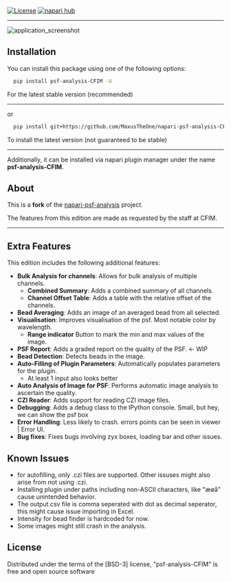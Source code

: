 
[![License](https://img.shields.io/badge/License-BSD_3--Clause-blue.svg)](https://opensource.org/licenses/BSD-3-Clause)
[![napari hub](https://img.shields.io/endpoint?url=https://api.napari-hub.org/shields/psf-analysis-CFIM)](https://napari-hub.org/plugins/psf-analysis-CFIM)

---
![application_screenshot](figs/PSF_CFIM_demo_v170.gif)

## Installation

You can install this package using one of the following options:
```bash
  pip install psf-analysis-CFIM -U
```
For the latest stable version (recommended)

---

or

```bash
  pip install git+https://github.com/MaxusTheOne/napari-psf-analysis-CFIM-edition
```
To install the latest version (not guaranteed to be stable)

---
Additionally, it can be installed via napari plugin manager under the name **psf-analysis-CFIM**.

## About

This is a **fork** of the [napari-psf-analysis](https://github.com/fmi-faim/napari-psf-analysis) project.

The features from this edition are made as requested by the staff at CFIM.

---

## Extra Features

This edition includes the following additional features:

- **Bulk Analysis for channels**: Allows for bulk analysis of multiple channels.
  - **Combined Summary**: Adds a combined summary of all channels.
  - **Channel Offset Table**: Adds a table with the relative offset of the channels.
- **Bead Averaging**: Adds an image of an averaged bead from all selected.
- **Visualisation**: Improves visualisation of the psf. Most notable color by wavelength.
  - **Range indicator** Button to mark the min and max values of the image.
- **PSF Report**: Adds a graded report on the quality of the PSF. <- WIP
- **Bead Detection**: Detects beads in the image.
- **Auto-Filling of Plugin Parameters**: Automatically populates parameters for the plugin.
  - At least 1 input also looks better
- **Auto Analysis of Image for PSF**: Performs automatic image analysis to ascertain the quality.
- **CZI Reader**: Adds support for reading CZI image files.
- **Debugging**: Adds a debug class to the IPython console. Small, but hey, we can show the psf box
- **Error Handling**: Less likely to crash. errors points can be seen in viewer | Error UI.
- **Bug fixes**: Fixes bugs involving zyx boxes, loading bar and other issues.

## Known Issues

- for autofilling, only .czi files are supported. Other issuses might also arise from not using .czi.
- Installing plugin under paths including non-ASCII characters, like "æøå" cause unintended behavior.
- The output.csv file is comma seperated with dot as decimal seperator, this might cause issue importing in Excel.
- Intensity for bead finder is hardcoded for now.
- Some images might still crash in the analysis.


## License

Distributed under the terms of the [BSD-3] license,
"psf-analysis-CFIM" is free and open source software
